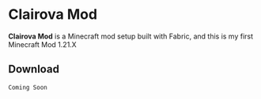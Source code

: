 # Clairova Mod

**Clairova Mod** is a Minecraft mod setup built with Fabric, and this is my first Minecraft Mod 1.21.X

## Download

```
Coming Soon
```
